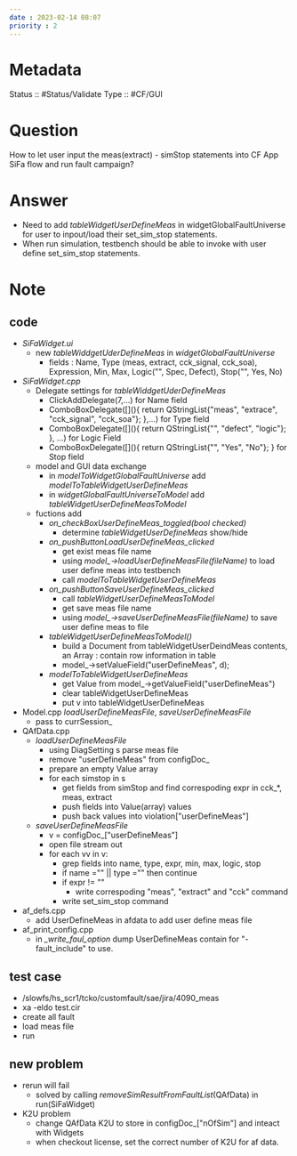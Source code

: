 ```yaml
---
date : 2023-02-14 08:07
priority : 2
---
```

# Metadata
Status :: #Status/Validate 
Type :: #CF/GUI 
# Question
How to let user input the meas(extract) - simStop statements into CF App SiFa flow and run fault campaign?
# Answer
* Need to add *tableWidgetUserDefineMeas* in widgetGlobalFaultUniverse for user to inpout/load their set_sim_stop statements.
* When run simulation, testbench should be able to invoke with user define set_sim_stop statements.
# Note
## code
* *SiFaWidget.ui*
	* new *tableWiddgetUderDefineMeas* in *widgetGlobalFaultUniverse*
		* fields : Name, Type (meas, extract, cck_signal, cck_soa), Expression, Min, Max, Logic("", Spec, Defect), Stop("", Yes, No)
* *SiFaWidget.cpp*
	* Delegate settings for *tableWiddgetUderDefineMeas*
		* ClickAddDelegate(7,...) for Name field
		* ComboBoxDelegate(\[\](){ return QStringList{"meas", "extrace", "cck_signal", "cck_soa"}; },...) for Type field
		* ComboBoxDelegate(\[\](){ return QStringList{"", "defect", "logic"}; }, ...) for Logic Field
		* ComboBoxDelegate(\[\](){ return QStringList{"", "Yes", "No"}; } for Stop field
	* model and GUI data exchange
		* in *modelToWidgetGlobalFaultUniverse* add *modelToTableWidgetUserDefineMeas*
		* in *widgetGlobalFaultUniverseToModel* add *tableWidgetUserDefineMeasToModel*
	* fuctions add
		* *on_checkBoxUserDefineMeas_toggled(bool checked)*
			* determine *tableWidgetUserDefineMeas* show/hide
		* *on_pushButtonLoadUserDefineMeas_clicked*
			* get exist meas file name
			* using *model_->loadUserDefineMeasFile(fileName)* to load user define meas into testbench
			* call *modelToTableWidgetUserDefineMeas*
		* *on_pushButtonSaveUserDefineMeas_clicked*
			* call *tableWidgetUserDefineMeasToModel*
			* get save meas file name
			* using *model_->saveUserDefineMeasFile(fileName)* to save user define meas to file
		* *tableWidgetUserDefineMeasToModel()*
			* build a Document from tableWidgetUserDeindMeas contents, an Array : contain row information in table
			* model_->setValueField("userDefineMeas", d);
		* *modelToTableWidgetUserDefineMeas*
			* get Value from model_->getValueField("userDefineMeas")
			* clear tableWidgetUserDefineMeas
			* put v into tableWidgetUserDefineMeas
* Model.cpp *loadUserDefineMeasFile*, *saveUserDefineMeasFile*
	* pass to currSession_
* QAfData.cpp
	* *loadUserDefineMeasFile*
		* using DiagSetting s parse meas file
		* remove "userDefineMeas" from configDoc_
		* prepare an empty Value array 
		* for each simstop in s
			* get fields from simStop and find correspoding expr in cck_\*, meas, extract
			* push fields into Value(array) values
			* push back values into violation\["userDefineMeas"\]
	* *saveUserDefineMeasFile*
		* v = configDoc_\["userDefineMeas"\]
		* open file stream out
		* for each vv in v:
			* grep fields into name, type, expr, min, max, logic, stop
			* if name ="" || type ="" then continue
			* if expr != ""
				* write correspoding "meas", "extract" and "cck" command
			* write set_sim_stop command
* af_defs.cpp
	* add UserDefineMeas in afdata to add user define meas file
* af_print_config.cpp
	* in *_write_faul_option* dump UserDefineMeas contain for "-fault_include" to use.
## test case
* /slowfs/hs_scr1/tcko/customfault/sae/jira/4090_meas
* xa -eldo test.cir
* create all fault
* load meas file
* run
## new problem
* rerun will fail
	* solved by calling *removeSimResultFromFaultList*(QAfData) in run(SiFaWidget)
* K2U problem
	* change QAfData K2U to store in configDoc_["nOfSim"] and inteact with Widgets
	* when checkout license, set the correct number of K2U for af data.
